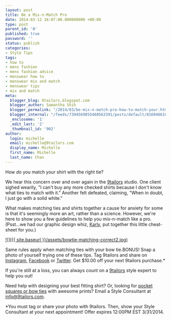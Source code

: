 ```yaml
---
layout: post
title: Be a Mix-n-Match Pro
date: 2014-03-12 16:07:00.000000000 +00:00
type: post
parent_id: '0'
published: true
password: ''
status: publish
categories:
- Style Tips
tags:
- how to
- mens fashion
- mens fashion advice
- menswear how to
- menswear mix and match
- menswear tips
- mix and match
meta:
  blogger_blog: 9tailors.blogspot.com
  blogger_author: Samantha Shih
  blogger_permalink: "/2014/03/be-mix-n-match-pro-how-to-match-your.html"
  blogger_internal: "/feeds/7394569855460563391/posts/default/8169466101251573899"
  _encloseme: '1'
  _edit_last: '2'
  _thumbnail_id: '902'
author:
  login: michelle
  email: michelle@9tailors.com
  display_name: Michelle
  first_name: Michelle
  last_name: Chan
---
```

How _do_ you match your shirt with the right tie?

We hear this concern over and over again in the [9tailors](http://www.9tailors.com/) studio. One client sighed wearily, "I can't buy any more checked shirts because I don't know what ties to match with it." Another felt defeated, claiming, "When in doubt, I just go with a solid white."

What makes matching ties and shirts together a cause for anxiety for some is that it's seemingly more an art, rather than a science. However, we're here to show you a few guidelines to help you mix-n-match like a pro. (Psst...we had our graphic design whiz, [Karly](http://9tailors.blogspot.com/2014/02/mystery-married-style-consultant.html), put together this little cheat-sheet for you.) 

[![]({{ site.baseurl }}/assets/bowtie-matching-correct2.jpg)](http://2.bp.blogspot.com/-nGKrn-3hFA4/Ux9jEWoAVBI/AAAAAAAAUSM/j0wnv2D_S80/s1600/bowtie-matching-correct2.jpg)

Same rules apply when matching ties with your bow tie.BONUS! Snap a photo of yourself trying one of these tips. Tag 9tailors and share on [Instagram](http://instagram.com/9tailors), [Facebook](https://www.facebook.com/9tailors) or [Twitter](https://twitter.com/9tailors). Get $10.00 off your next 9tailors purchase.*

If you're still at a loss, you can always count on a [9tailors](http://www.9tailors.com/) style expert to help you out!

Need help with designing your best fitting shirt? Or, looking for [pocket squares or bow ties](http://9tailors.blogspot.com/2014/03/floral-bow-ties-and-floral-pocket.html) with awesome prints? Email a Style Consultant at info@9tailors.com.

*You must tag or share your photo with 9tailors. Then, show your Style Consultant at your next appointment! Offer expires 12:00PM EST 3/31/2014.